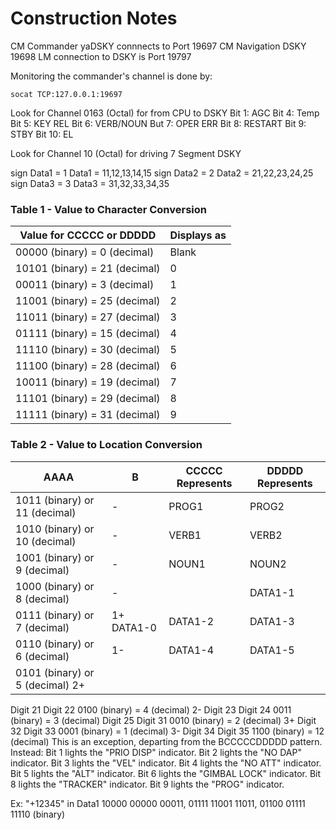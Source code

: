 # Construction Notes

CM Commander yaDSKY connnects to Port 19697
CM Navigation DSKY 19698
LM connection to DSKY is Port 19797 

Monitoring the commander's channel is done by:
```
socat TCP:127.0.0.1:19697
```

Look for Channel 0163 (Octal) for from CPU to DSKY
Bit 1: AGC
Bit 4: Temp
Bit 5: KEY REL
Bit 6: VERB/NOUN
But 7: OPER ERR
Bit 8: RESTART
Bit 9: STBY
Bit 10: EL

Look for Channel 10 (Octal) for driving 7 Segment DSKY

sign Data1 = 1
Data1 = 11,12,13,14,15
sign Data2 = 2
Data2 = 21,22,23,24,25
sign Data3 = 3
Data3 = 31,32,33,34,35

### Table 1 - Value to Character Conversion
| Value for CCCCC or DDDDD | Displays as |
|------------------------|-----------|
| 00000 (binary) = 0 (decimal) | Blank |
| 10101 (binary) = 21 (decimal) | 0 |
| 00011 (binary) = 3 (decimal) | 1 |
| 11001 (binary) = 25 (decimal)|  2 |
| 11011 (binary) = 27 (decimal) | 3 |
| 01111 (binary) = 15 (decimal) | 4 |
| 11110 (binary) = 30 (decimal) | 5 |
| 11100 (binary) = 28 (decimal) | 6 |
| 10011 (binary) = 19 (decimal) | 7 |
| 11101 (binary) = 29 (decimal) | 8 |
| 11111 (binary) = 31 (decimal) | 9 |

### Table 2 - Value to Location Conversion
| AAAA | B | CCCCC Represents | DDDDD  Represents |
|---------|------|------------------|--------------------|
| 1011 (binary) or 11 (decimal) | - | PROG1 | PROG2 |
| 1010 (binary) or 10 (decimal)	| - | VERB1 | VERB2 |
| 1001 (binary) or 9 (decimal)	| - | NOUN1 | NOUN2 |
| 1000 (binary) or 8 (decimal)	| - |   | DATA1-1 |
| 0111 (binary) or 7 (decimal) | 1+ DATA1-0 | DATA1-2 | DATA1-3 |
| 0110 (binary) or 6 (decimal) | 1- | DATA1-4 | DATA1-5 |
| 0101 (binary) or 5 (decimal)	2+
Digit 21
Digit 22
0100 (binary) = 4 (decimal)	2-
Digit 23
Digit 24
0011 (binary) = 3 (decimal)	
Digit 25
Digit 31
0010 (binary) = 2 (decimal)	3+
Digit 32
Digit 33
0001 (binary)  = 1 (decimal)	3-
Digit 34
Digit 35
1100 (binary) = 12 (decimal)	This is an exception, departing from the BCCCCCDDDDD pattern.  Instead:
Bit 1 lights the "PRIO DISP" indicator.
Bit 2 lights the "NO DAP" indicator.
Bit 3 lights the  "VEL" indicator.
Bit 4 lights the "NO ATT" indicator.
Bit 5 lights the  "ALT" indicator.
Bit 6 lights the "GIMBAL LOCK" indicator.
Bit 8 lights the "TRACKER" indicator.
Bit 9 lights the "PROG" indicator.

Ex: "+12345" in Data1 10000 00000 00011, 01111 11001 11011, 01100 01111 11110 (binary)
